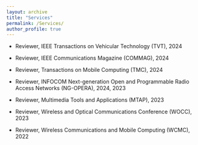 ```yaml
---
layout: archive
title: "Services"
permalink: /Services/
author_profile: true
---
```


* Reviewer, IEEE Transactions on Vehicular Technology (TVT), 2024

* Reviewer, IEEE Communications Magazine (COMMAG), 2024  

* Reviewer, Transactions on Mobile Computing (TMC), 2024

* Reviewer, INFOCOM Next-generation Open and Programmable Radio Access Networks (NG-OPERA), 2024, 2023

* Reviewer, Multimedia Tools and Applications (MTAP), 2023

* Reviewer, Wireless and Optical Communications Conference (WOCC), 2023

* Reviewer, Wireless Communications and Mobile Computing (WCMC), 2022